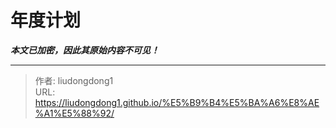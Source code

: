 # 年度计划

***本文已加密，因此其原始内容不可见！***

---

> 作者: liudongdong1  
> URL: https://liudongdong1.github.io/%E5%B9%B4%E5%BA%A6%E8%AE%A1%E5%88%92/  

